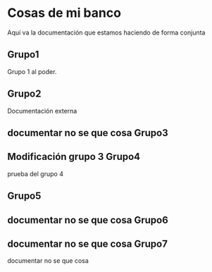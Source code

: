 Cosas de mi banco
===========

Aquí va la documentación que estamos haciendo de forma conjunta

Grupo1
------
Grupo 1 al poder.

Grupo2
------
Documentación externa


documentar no se que cosa
Grupo3
------

Modificación grupo 3
Grupo4
------
prueba del grupo 4

Grupo5
------

documentar no se que cosa
Grupo6
------

documentar no se que cosa
Grupo7
------

documentar no se que cosa
